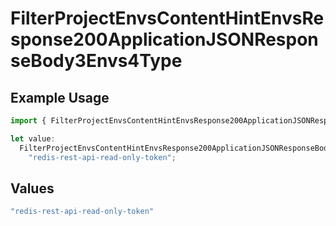 # FilterProjectEnvsContentHintEnvsResponse200ApplicationJSONResponseBody3Envs4Type

## Example Usage

```typescript
import { FilterProjectEnvsContentHintEnvsResponse200ApplicationJSONResponseBody3Envs4Type } from "@vercel/sdk/models/operations";

let value:
  FilterProjectEnvsContentHintEnvsResponse200ApplicationJSONResponseBody3Envs4Type =
    "redis-rest-api-read-only-token";
```

## Values

```typescript
"redis-rest-api-read-only-token"
```
